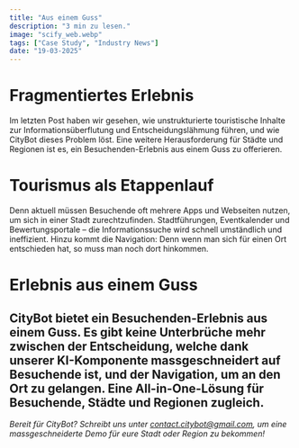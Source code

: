 ```yaml
---
title: "Aus einem Guss"
description: "3 min zu lesen."
image: "scify_web.webp"
tags: ["Case Study", "Industry News"]
date: "19-03-2025"
---
```


# Fragmentiertes Erlebnis

Im letzten Post haben wir gesehen, wie unstrukturierte touristische Inhalte zur Informationsüberflutung und Entscheidungslähmung führen, 
und wie CityBot dieses Problem löst. Eine weitere Herausforderung für Städte und Regionen ist es, ein Besuchenden-Erlebnis aus einem Guss zu offerieren. 

# Tourismus als Etappenlauf

Denn aktuell müssen Besuchende oft mehrere Apps und Webseiten nutzen, um sich in einer Stadt zurechtzufinden. Stadtführungen, Eventkalender und Bewertungsportale – 
die Informationssuche wird schnell umständlich und ineffizient. Hinzu kommt die Navigation: Denn wenn man sich für einen Ort entschieden hat, so muss man noch dort hinkommen.

# Erlebnis aus einem Guss
CityBot bietet ein Besuchenden-Erlebnis aus einem Guss. Es gibt keine Unterbrüche mehr zwischen der Entscheidung, welche dank unserer KI-Komponente massgeschneidert auf Besuchende ist, 
und der Navigation, um an den Ort zu gelangen. Eine All-in-One-Lösung für Besuchende, Städte und Regionen zugleich.
---

*Bereit für CityBot? Schreibt uns unter contact.citybot@gmail.com, um eine massgeschneiderte Demo für eure Stadt oder Region zu bekommen!*
